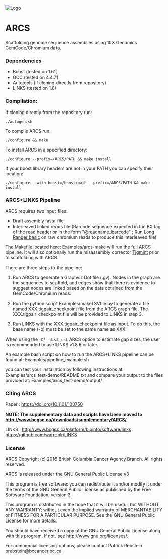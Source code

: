 ![Logo](https://github.com/bcgsc/arcs/blob/master/arcs-logo.png)

# ARCS

Scaffolding genome sequence assemblies using 10X Genomics GemCode/Chromium data.

### Dependencies
* Boost (tested on 1.61)
* GCC (tested on 4.4.7)
* Autotools (if cloning directly from repository) 
* LINKS (tested on 1.8)

### Compilation:
If cloning directly from the repository run:
```
./autogen.sh
```
To compile ARCS run:
```
./configure && make
```
To install ARCS in a specified directory:
```
./configure --prefix=/ARCS/PATH && make install
```
If your boost library headers are not in your PATH you can specify their location:
```
./configure –-with-boost=/boost/path --prefix=/ARCS/PATH && make install
```

### ARCS+LINKS Pipeline 

ARCS requires two input files:
* Draft assembly fasta file
* Interleaved linked reads file (Barcode sequence expected in the BX tag of the read header or in the form "@readname_barcode" ; Run [Long Ranger basic](https://support.10xgenomics.com/genome-exome/software/pipelines/latest/what-is-long-ranger) on raw chromium reads to produce this interleaved file)

The Makefile located here: Examples/arcs-make will run the full ARCS pipeline. It will also optionally run the misassembly corrector [Tigmint](https://github.com/bcgsc/tigmint) prior to scaffolding with ARCS.

There are three steps to the pipeline:

1. Run ARCS to generate a Graphviz Dot file (.gv). Nodes in the graph are the sequences to scaffold, and edges show that there is evidence to suggest nodes are linked based on the data obtained from the GemCode/Chromium reads.

2. Run the python script Examples/makeTSVfile.py to generate a file named XXX.tigpair_checkpoint file from the ARCS graph file. The XXX.tigpair_checkpoint file will be provided to LINKS in step 3.

3. Run LINKS with the XXX.tigpair_checkpoint file as input. To do this, the base name (-b) must be set to the same name as XXX.

When using the `-D`/`--dist_est` ARCS option to estimate gap sizes, the user is recommended to use LINKS v1.8.6 or later.

An example bash script on how to run the ARCS+LINKS pipeline can be found at: Examples/pipeline_example.sh

you can test your installation by following instructions at: Examples/arcs_test-demo/README.txt
and compare your output to the files provided at: Examples/arcs_test-demo/output/ 

### Citing ARCS

Paper :
https://doi.org/10.1101/100750

**NOTE: The supplementary data and scripts have been moved to http://www.bcgsc.ca/downloads/supplementary/ARCS/**

LINKS :
http://www.bcgsc.ca/platform/bioinfo/software/links
https://github.com/warrenlr/LINKS


### License  

ARCS Copyright (c) 2016 British Columbia Cancer Agency Branch.  All rights reserved.

ARCS is released under the GNU General Public License v3

This program is free software: you can redistribute it and/or modify it under the terms of the GNU General Public License as published by the Free Software Foundation, version 3.

This program is distributed in the hope that it will be useful, but WITHOUT ANY WARRANTY; without even the implied warranty of MERCHANTABILITY or FITNESS FOR A PARTICULAR PURPOSE. See the GNU General Public License for more details.

You should have received a copy of the GNU General Public License along with this program. If not, see <http://www.gnu.org/licenses/>.

For commercial licensing options, please contact Patrick Rebstein <prebstein@bccancer.bc.ca>
